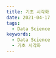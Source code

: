 ```yaml
---
title: 기초 시각화
date: 2021-04-17
tags:
  - Data Science
keywords:
  - Data Science
  - 기초 시각화
---
```

